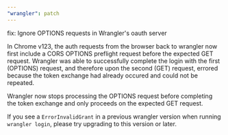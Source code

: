```yaml
---
"wrangler": patch
---
```


fix: Ignore OPTIONS requests in Wrangler's oauth server

In Chrome v123, the auth requests from the browser back to wrangler now first include a CORS OPTIONS preflight request before the expected GET request. Wrangler was able to successfully complete the login with the first (OPTIONS) request, and therefore upon the second (GET) request, errored because the token exchange had already occured and could not be repeated.

Wrangler now stops processing the OPTIONS request before completing the token exchange and only proceeds on the expected GET request.

If you see a `ErrorInvalidGrant` in a previous wrangler version when running `wrangler login`, please try upgrading to this version or later.
